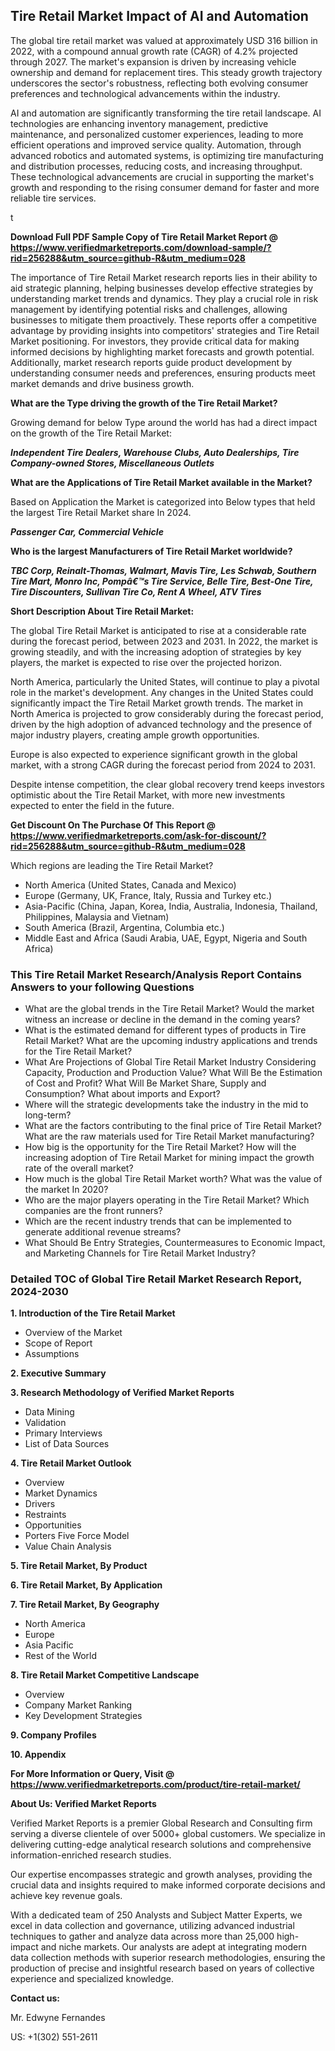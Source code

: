 <h2>Tire Retail Market Impact of AI and Automation</h2><p>The global tire retail market was valued at approximately USD 316 billion in 2022, with a compound annual growth rate (CAGR) of 4.2% projected through 2027. The market's expansion is driven by increasing vehicle ownership and demand for replacement tires. This steady growth trajectory underscores the sector's robustness, reflecting both evolving consumer preferences and technological advancements within the industry.</p><p>AI and automation are significantly transforming the tire retail landscape. AI technologies are enhancing inventory management, predictive maintenance, and personalized customer experiences, leading to more efficient operations and improved service quality. Automation, through advanced robotics and automated systems, is optimizing tire manufacturing and distribution processes, reducing costs, and increasing throughput. These technological advancements are crucial in supporting the market's growth and responding to the rising consumer demand for faster and more reliable tire services.</p>t</p><p id="" class=""><strong>Download Full PDF Sample Copy of Tire Retail Market Report @ <a href="https://www.verifiedmarketreports.com/download-sample/?rid=256288&utm_source=github-R&utm_medium=028" target="_blank">https://www.verifiedmarketreports.com/download-sample/?rid=256288&utm_source=github-R&utm_medium=028</a></strong></p><p>The importance of&nbsp;Tire Retail Market research reports lies in their ability to aid strategic planning, helping businesses develop effective strategies by understanding market trends and dynamics. They play a crucial role in risk management by identifying potential risks and challenges, allowing businesses to mitigate them proactively. These reports offer a competitive advantage by providing insights into competitors' strategies and Tire Retail Market positioning. For investors, they provide critical data for making informed decisions by highlighting market forecasts and growth potential. Additionally, market research reports guide product development by understanding consumer needs and preferences, ensuring products meet market demands and drive business growth.</p><p><strong>What are the&nbsp;Type driving the growth of the Tire Retail Market?</strong></p><p id="" class="">Growing demand for below Type around the world has had a direct impact on the growth of the Tire Retail Market:</p><em><strong>Independent Tire Dealers, Warehouse Clubs, Auto Dealerships, Tire Company-owned Stores, Miscellaneous Outlets</strong></em></p><strong>What are the&nbsp;Applications&nbsp;of Tire Retail Market available in the Market?</strong></p><p id="" class="">Based on Application the Market is categorized into Below types that held the largest Tire Retail Market share In 2024.</p><em><strong>Passenger Car, Commercial Vehicle</strong></em></p><strong>Who is the largest Manufacturers of Tire Retail Market worldwide?</strong></p><p><em><strong>TBC Corp, Reinalt-Thomas, Walmart, Mavis Tire, Les Schwab, Southern Tire Mart, Monro Inc, Pompâ€™s Tire Service, Belle Tire, Best-One Tire, Tire Discounters, Sullivan Tire Co, Rent A Wheel, ATV Tires</strong></em></p><p id="" class=""><strong>Short Description About Tire Retail Market:</strong></p><p>The global Tire Retail Market is anticipated to rise at a considerable rate during the forecast period, between 2023 and 2031. In 2022, the market is growing steadily, and with the increasing adoption of strategies by key players, the market is expected to rise over the projected horizon.</p><p>North America, particularly the United States, will continue to play a pivotal role in the market's development. Any changes in the United States could significantly impact the Tire Retail Market growth trends. The market in North America is projected to grow considerably during the forecast period, driven by the high adoption of advanced technology and the presence of major industry players, creating ample growth opportunities.</p><p>Europe is also expected to experience significant growth in the global market, with a strong CAGR during the forecast period from 2024 to 2031.</p><p>Despite intense competition, the clear global recovery trend keeps investors optimistic about the Tire Retail Market, with more new investments expected to enter the field in the future.</p><p id="" class=""><strong>Get Discount On The Purchase Of This Report @ <a href="https://www.verifiedmarketreports.com/ask-for-discount/?rid=256288&utm_source=github-R&utm_medium=028" target="_blank">https://www.verifiedmarketreports.com/ask-for-discount/?rid=256288&utm_source=github-R&utm_medium=028</a></strong></p>Which regions are leading the Tire Retail Market?</p><ul><li>North America (United States, Canada and Mexico)</li><li>Europe (Germany, UK, France, Italy, Russia and Turkey etc.)</li><li>Asia-Pacific (China, Japan, Korea, India, Australia, Indonesia, Thailand, Philippines, Malaysia and Vietnam)</li><li>South America (Brazil, Argentina, Columbia etc.)</li><li>Middle East and Africa (Saudi Arabia, UAE, Egypt, Nigeria and South Africa)</li></ul><h3 id="" class="">This Tire Retail Market Research/Analysis Report Contains Answers to your following Questions</h3><ul><li>What are the global trends in the Tire Retail Market? Would the market witness an increase or decline in the demand in the coming years?</li><li>What is the estimated demand for different types of products in Tire Retail Market? What are the upcoming industry applications and trends for the Tire Retail Market?</li><li>What Are Projections of Global Tire Retail Market Industry Considering Capacity, Production and Production Value? What Will Be the Estimation of Cost and Profit? What Will Be Market Share, Supply and Consumption? What about imports and Export?</li><li>Where will the strategic developments take the industry in the mid to long-term?</li><li>What are the factors contributing to the final price of Tire Retail Market? What are the raw materials used for Tire Retail Market manufacturing?</li><li>How big is the opportunity for the Tire Retail Market? How will the increasing adoption of Tire Retail Market for mining impact the growth rate of the overall market?</li><li>How much is the global Tire Retail Market worth? What was the value of the market In 2020?</li><li>Who are the major players operating in the Tire Retail Market? Which companies are the front runners?</li><li>Which are the recent industry trends that can be implemented to generate additional revenue streams?</li><li>What Should Be Entry Strategies, Countermeasures to Economic Impact, and Marketing Channels for Tire Retail Market Industry?</li></ul><h3 id="" class="">Detailed TOC of Global Tire Retail Market Research Report, 2024-2030</h3><p id="" class=""><strong>1. Introduction of the Tire Retail Market</strong></p><ul><li>Overview of the Market</li><li>Scope of Report</li><li>Assumptions</li></ul><p id="" class=""><strong>2. Executive Summary</strong></p><p id="" class=""><strong>3. Research Methodology of Verified Market Reports</strong></p><ul><li>Data Mining</li><li>Validation</li><li>Primary Interviews</li><li>List of Data Sources</li></ul><p id="" class=""><strong>4. Tire Retail Market Outlook</strong></p><ul><li>Overview</li><li>Market Dynamics</li><li>Drivers</li><li>Restraints</li><li>Opportunities</li><li>Porters Five Force Model</li><li>Value Chain Analysis</li></ul><p id="" class=""><strong>5. Tire Retail Market, By Product</strong></p><p id="" class=""><strong>6. Tire Retail Market, By Application</strong></p><p id="" class=""><strong>7. Tire Retail Market, By Geography</strong></p><ul><li>North America</li><li>Europe</li><li>Asia Pacific</li><li>Rest of the World</li></ul><p id="" class=""><strong>8. Tire Retail Market Competitive Landscape</strong></p><ul><li>Overview</li><li>Company Market Ranking</li><li>Key Development Strategies</li></ul><p id="" class=""><strong>9. Company Profiles</strong></p><p id="" class=""><strong>10. Appendix</strong></p><p id="" class=""><strong>For More Information or Query, Visit @ <a href="https://www.verifiedmarketreports.com/product/tire-retail-market/" target="_blank">https://www.verifiedmarketreports.com/product/tire-retail-market/</a></strong></p><p id="" class=""><strong>About Us: Verified Market Reports</strong></p><p id="" class="">Verified Market Reports is a premier Global Research and Consulting firm serving a diverse clientele of over 5000+ global customers. We specialize in delivering cutting-edge analytical research solutions and comprehensive information-enriched research studies.</p><p id="" class="">Our expertise encompasses strategic and growth analyses, providing the crucial data and insights required to make informed corporate decisions and achieve key revenue goals.</p><p id="" class="">With a dedicated team of 250 Analysts and Subject Matter Experts, we excel in data collection and governance, utilizing advanced industrial techniques to gather and analyze data across more than 25,000 high-impact and niche markets. Our analysts are adept at integrating modern data collection methods with superior research methodologies, ensuring the production of precise and insightful research based on years of collective experience and specialized knowledge.</p><p id="" class=""><strong>Contact us:</strong></p><p id="" class="">Mr. Edwyne Fernandes</p><p id="" class="">US: +1(302) 551-2611</p>